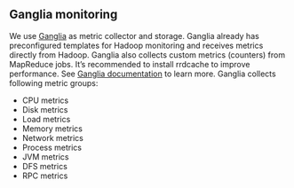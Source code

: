 Ganglia monitoring
------------------

We use [Ganglia](http://ganglia.sourceforge.net) as metric collector and storage. 
Ganglia already has preconfigured templates for Hadoop monitoring and receives metrics directly from Hadoop.
Ganglia also collects custom metrics (counters) from MapReduce jobs.
It’s recommended to install rrdcache to improve performance. 
See [Ganglia documentation](http://sourceforge.net/apps/trac/ganglia/wiki/ganglia_documents) to learn more.
Ganglia collects following metric groups:
* CPU metrics
* Disk metrics
* Load metrics
* Memory metrics
* Network metrics
* Process metrics
* JVM metrics
* DFS metrics
* RPC metrics
